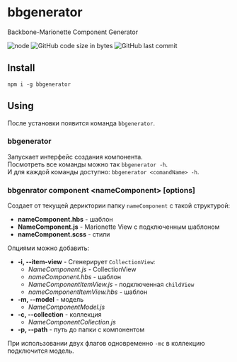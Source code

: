 # bbgenerator
Backbone-Marionette Component Generator

![node](https://img.shields.io/node/v/bbgenerator.svg) ![GitHub code size in bytes](https://img.shields.io/github/languages/code-size/ineigo/bbgenerator.svg) ![GitHub last commit](https://img.shields.io/github/last-commit/ineigo/bbgenerator.svg)

## Install 
`npm i -g bbgenerator`

## Using
После установки появится команда `bbgenerator`.

### bbgenerator

Запускает интерфейс создания компонента. \
Посмотреть все команды можно так `bbgenerator -h`. \
И для каждой команды доступно: `bbgenerator <comandName> -h`.

### bbgenrator component \<nameComponent\> [options]

Создает от текущей дериктории папку `nameComponent` c такой структурой:
- **nameComponent.hbs** - шаблон
- **NameComponent.js** - Marionette View с подключенным шаблоном
- **nameComponent.scss** - стили

Опциями можно добавить:
- **-i, --item-view** - Сгенерирует `CollectionView`:
    - *NameComponent.js* - CollectionView
    - *nameComponent.hbs* - шаблон
    - *NameComponentItemView.js* - подключенная `childView`
    - *nameComponentItemView.hbs* - шаблон
- **-m, --model** - модель
    - *NameComponentModel.js*
- **-c, --collection** - коллекция
    - *NameComponentCollection.js*
- **-p, --path** - путь до папки с компонентом

При использовании двух флагов одновременно `-mc` в коллекцию подключится модель.